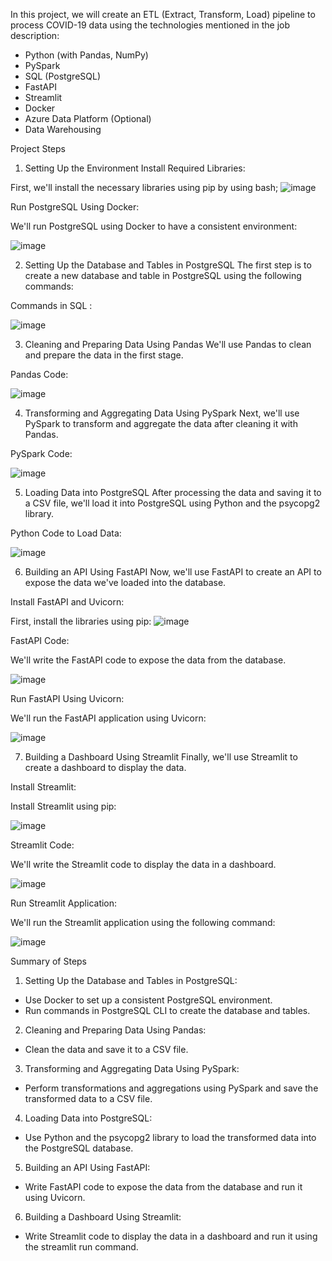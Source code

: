 In this project, we will create an ETL (Extract, Transform, Load) pipeline to process COVID-19 data using the technologies mentioned in the job description:

- Python (with Pandas, NumPy)
- PySpark
- SQL (PostgreSQL)
- FastAPI
- Streamlit
- Docker
- Azure Data Platform (Optional)
- Data Warehousing


Project Steps
1. Setting Up the Environment
Install Required Libraries:

First, we'll install the necessary libraries using pip by using bash;
![image](https://github.com/Hagar-zakaria/Comprehensive-Guide-ETL-Pipeline-with-Python-PySpark-PostgreSQL-FastAPI-and-Streamlit/assets/93611934/703045a0-acc5-4f62-88d0-98ba369b27ba)

Run PostgreSQL Using Docker:

We'll run PostgreSQL using Docker to have a consistent environment:

![image](https://github.com/Hagar-zakaria/Comprehensive-Guide-ETL-Pipeline-with-Python-PySpark-PostgreSQL-FastAPI-and-Streamlit/assets/93611934/c96b694e-de5d-458d-a45e-17971ee272b0)

2. Setting Up the Database and Tables in PostgreSQL
The first step is to create a new database and table in PostgreSQL using the following commands:

Commands in SQL :

![image](https://github.com/Hagar-zakaria/Comprehensive-Guide-ETL-Pipeline-with-Python-PySpark-PostgreSQL-FastAPI-and-Streamlit/assets/93611934/6f6bdf73-da0d-49ef-b974-907d7db83e00)

3. Cleaning and Preparing Data Using Pandas
We'll use Pandas to clean and prepare the data in the first stage.

Pandas Code:

![image](https://github.com/Hagar-zakaria/Comprehensive-Guide-ETL-Pipeline-with-Python-PySpark-PostgreSQL-FastAPI-and-Streamlit/assets/93611934/a613ebf2-1b47-4c71-8373-cc1565e1b031)


4. Transforming and Aggregating Data Using PySpark
Next, we'll use PySpark to transform and aggregate the data after cleaning it with Pandas.

PySpark Code:

![image](https://github.com/Hagar-zakaria/Comprehensive-Guide-ETL-Pipeline-with-Python-PySpark-PostgreSQL-FastAPI-and-Streamlit/assets/93611934/3bdc9a6b-ad02-4898-90ab-42459636dfe1)


5. Loading Data into PostgreSQL
After processing the data and saving it to a CSV file, we'll load it into PostgreSQL using Python and the psycopg2 library.

Python Code to Load Data:

![image](https://github.com/Hagar-zakaria/Comprehensive-Guide-ETL-Pipeline-with-Python-PySpark-PostgreSQL-FastAPI-and-Streamlit/assets/93611934/b8b93558-e1a6-4221-b101-7d5d070a28ea)

6. Building an API Using FastAPI
Now, we'll use FastAPI to create an API to expose the data we've loaded into the database.

Install FastAPI and Uvicorn:

First, install the libraries using pip:
![image](https://github.com/Hagar-zakaria/Comprehensive-Guide-ETL-Pipeline-with-Python-PySpark-PostgreSQL-FastAPI-and-Streamlit/assets/93611934/133cd4a3-3f19-4579-abd6-8ca019ae567c)

FastAPI Code:

We'll write the FastAPI code to expose the data from the database.

![image](https://github.com/Hagar-zakaria/Comprehensive-Guide-ETL-Pipeline-with-Python-PySpark-PostgreSQL-FastAPI-and-Streamlit/assets/93611934/4d3e07a8-7f3b-4c0f-b781-a8c4f3895d9c)

Run FastAPI Using Uvicorn:

We'll run the FastAPI application using Uvicorn:

![image](https://github.com/Hagar-zakaria/Comprehensive-Guide-ETL-Pipeline-with-Python-PySpark-PostgreSQL-FastAPI-and-Streamlit/assets/93611934/ee6d0aef-72e5-4cfd-ad40-707be9271397)

7. Building a Dashboard Using Streamlit
Finally, we'll use Streamlit to create a dashboard to display the data.

Install Streamlit:

Install Streamlit using pip:

![image](https://github.com/Hagar-zakaria/Comprehensive-Guide-ETL-Pipeline-with-Python-PySpark-PostgreSQL-FastAPI-and-Streamlit/assets/93611934/2a574f46-9033-4341-ba85-bb5099ccb31a)

Streamlit Code:

We'll write the Streamlit code to display the data in a dashboard.

![image](https://github.com/Hagar-zakaria/Comprehensive-Guide-ETL-Pipeline-with-Python-PySpark-PostgreSQL-FastAPI-and-Streamlit/assets/93611934/e918baa3-a61a-4d20-a5ec-f3a7f3bd51fb)


Run Streamlit Application:

We'll run the Streamlit application using the following command:

![image](https://github.com/Hagar-zakaria/Comprehensive-Guide-ETL-Pipeline-with-Python-PySpark-PostgreSQL-FastAPI-and-Streamlit/assets/93611934/41889fac-43d6-4111-ad19-533ea66e5782)


Summary of Steps
1. Setting Up the Database and Tables in PostgreSQL:

- Use Docker to set up a consistent PostgreSQL environment.
- Run commands in PostgreSQL CLI to create the database and tables.

2. Cleaning and Preparing Data Using Pandas:

- Clean the data and save it to a CSV file.

3. Transforming and Aggregating Data Using PySpark:

- Perform transformations and aggregations using PySpark and save the transformed data to a CSV file.

4. Loading Data into PostgreSQL:

- Use Python and the psycopg2 library to load the transformed data into the PostgreSQL database.

5. Building an API Using FastAPI:

- Write FastAPI code to expose the data from the database and run it using Uvicorn.
  
6. Building a Dashboard Using Streamlit:

- Write Streamlit code to display the data in a dashboard and run it using the streamlit run command.

